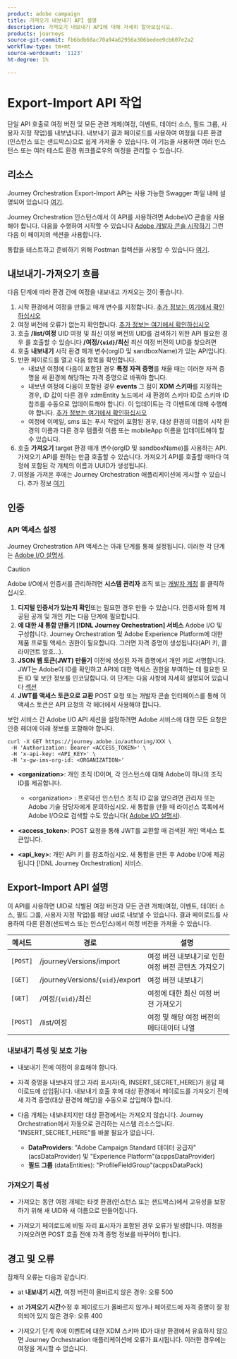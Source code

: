 ```yaml
---
product: adobe campaign
title: 가져오기 내보내기 API 설명
description: 가져오기 내보내기 API에 대해 자세히 알아보십시오.
products: journeys
source-git-commit: fb6bdb60ac70a94a62956a306bedee9cb607e2a2
workflow-type: tm+mt
source-wordcount: '1123'
ht-degree: 1%

---
```



# Export-Import API 작업

단일 API 호출로 여정 버전 및 모든 관련 개체(여정, 이벤트, 데이터 소스, 필드 그룹, 사용자 지정 작업)를 내보냅니다. 내보내기 결과 페이로드를 사용하여 여정을 다른 환경(인스턴스 또는 샌드박스)으로 쉽게 가져올 수 있습니다.
이 기능을 사용하면 여러 인스턴스 또는 여러 테스트 환경 워크플로우의 여정을 관리할 수 있습니다.


## 리소스

Journey Orchestration Export-Import API는 사용 가능한 Swagger 파일 내에 설명되어 있습니다 [여기](https://adobedocs.github.io/JourneyAPI/docs/).

Journey Orchestration 인스턴스에서 이 API를 사용하려면 AdobeI/O 콘솔을 사용해야 합니다. 다음을 수행하여 시작할 수 있습니다 [Adobe 개발자 콘솔 시작하기](https://www.adobe.io/apis/experienceplatform/console/docs.html#!AdobeDocs/adobeio-console/master/getting-started.md) 그런 다음 이 페이지의 섹션을 사용합니다.

통합을 테스트하고 준비하기 위해 Postman 컬렉션을 사용할 수 있습니다 [여기](https://raw.githubusercontent.com/AdobeDocs/JourneyAPI/master/postman-collections/Journey-Orchestration_Export-import-API_postman-collection.json).


## 내보내기-가져오기 흐름

다음 단계에 따라 환경 간에 여정을 내보내고 가져오는 것이 좋습니다.

1. 시작 환경에서 여정을 만들고 매개 변수를 지정합니다. [추가 정보는 여기에서 확인하십시오](https://experienceleague.adobe.com/docs/journeys/using/building-journeys/about-journey-building/journey.html)
1. 여정 버전에 오류가 없는지 확인합니다. [추가 정보는 여기에서 확인하십시오](https://experienceleague.adobe.com/docs/journeys/using/building-journeys/testing-the-journey.html)
1. 호출 **/list/여정** UID 여정 및 최신 여정 버전의 UID를 검색하기 위한 API 필요한 경우 를 호출할 수 있습니다 **/여정/`{uid}`/최신** 최신 여정 버전의 UID를 찾으려면
1. 호출 **내보내기** 시작 환경 매개 변수(orgID 및 sandboxName)가 있는 API입니다.
1. 반환 페이로드를 열고 다음 항목을 확인합니다.
   * 내보낸 여정에 다음이 포함된 경우 **특정 자격 증명**&#x200B;를 채울 때는 이러한 자격 증명을 새 환경에 해당하는 자격 증명으로 바꿔야 합니다.
   * 내보낸 여정에 다음이 포함된 경우 **events** 그 점이 **XDM 스키마**&#x200B;를 지정하는 경우, ID 값이 다른 경우 xdmEntity 노드에서 새 환경의 스키마 ID로 스키마 ID 참조를 수동으로 업데이트해야 합니다. 이 업데이트는 각 이벤트에 대해 수행해야 합니다. [추가 정보는 여기에서 확인하십시오](https://experienceleague.adobe.com/docs/journeys/using/events-journeys/experience-event-schema.html)
   * 여정에 이메일, sms 또는 푸시 작업이 포함된 경우, 대상 환경의 이름이 시작 환경의 이름과 다른 경우 템플릿 이름 또는 mobileApp 이름을 업데이트해야 할 수 있습니다.
1. 호출 **가져오기** target 환경 매개 변수(orgID 및 sandboxName)를 사용하는 API. 가져오기 API를 원하는 만큼 호출할 수 있습니다. 가져오기 API를 호출할 때마다 여정에 포함된 각 개체의 이름과 UUID가 생성됩니다.
1. 여정을 가져온 후에는 Journey Orchestration 애플리케이션에 게시할 수 있습니다. 추가 정보 [여기](https://experienceleague.adobe.com/docs/journeys/using/building-journeys/publishing-the-journey.html)


## 인증

### API 액세스 설정

Journey Orchestration API 액세스는 아래 단계를 통해 설정됩니다. 이러한 각 단계는 [Adobe I/O 설명서](https://www.adobe.io/authentication/auth-methods.html#!AdobeDocs/adobeio-auth/master/AuthenticationOverview/ServiceAccountIntegration.md).

>[!CAUTION]
>
>Adobe I/O에서 인증서를 관리하려면 <b>시스템 관리자</b> 조직 또는 [개발자 계정](https://helpx.adobe.com/kr/enterprise/using/manage-developers.html) 를 클릭하십시오.

1. **디지털 인증서가 있는지 확인**&#x200B;또는 필요한 경우 만들 수 있습니다. 인증서와 함께 제공된 공개 및 개인 키는 다음 단계에 필요합니다.
1. **에 대한 새 통합 만들기 [!DNL Journey Orchestration] 서비스** Adobe I/O 및 구성합니다. Journey Orchestration 및 Adobe Experience Platform에 대한 제품 프로필 액세스 권한이 필요합니다. 그러면 자격 증명이 생성됩니다(API 키, 클라이언트 암호...).
1. **JSON 웹 토큰(JWT) 만들기** 이전에 생성된 자격 증명에서 개인 키로 서명합니다. JWT는 Adobe이 ID를 확인하고 API에 대한 액세스 권한을 부여하는 데 필요한 모든 ID 및 보안 정보를 인코딩합니다. 이 단계는 다음 사항에 자세히 설명되어 있습니다 [섹션](https://www.adobe.io/authentication/auth-methods.html#!AdobeDocs/adobeio-auth/master/JWT/JWT.md)
1. **JWT를 액세스 토큰으로 교환** POST 요청 또는 개발자 콘솔 인터페이스를 통해 이 액세스 토큰은 API 요청의 각 헤더에서 사용해야 합니다.

보안 서비스 간 Adobe I/O API 세션을 설정하려면 Adobe 서비스에 대한 모든 요청은 인증 헤더에 아래 정보를 포함해야 합니다.

```
curl -X GET https://journey.adobe.io/authoring/XXX \
 -H 'Authorization: Bearer <ACCESS_TOKEN>' \
 -H 'x-api-key: <API_KEY>' \
 -H 'x-gw-ims-org-id: <ORGANIZATION>'
```

* **&lt;organization>**: 개인 조직 ID이며, 각 인스턴스에 대해 Adobe이 하나의 조직 ID를 제공합니다.

   * &lt;organization> : 프로덕션 인스턴스
   조직 ID 값을 얻으려면 관리자 또는 Adobe 기술 담당자에게 문의하십시오. 새 통합을 만들 때 라이선스 목록에서 Adobe I/O으로 검색할 수도 있습니다( [Adobe I/O 설명서](https://www.adobe.io/authentication.html)).

* **&lt;access_token>**: POST 요청을 통해 JWT를 교환할 때 검색된 개인 액세스 토큰입니다.

* **&lt;api_key>**: 개인 API 키 를 참조하십시오. 새 통합을 만든 후 Adobe I/O에 제공됩니다 [!DNL Journey Orchestration] 서비스.



## Export-Import API 설명

이 API를 사용하면 UID로 식별된 여정 버전과 모든 관련 개체(여정, 이벤트, 데이터 소스, 필드 그룹, 사용자 지정 작업)를 해당 uid로 내보낼 수 있습니다.
결과 페이로드를 사용하여 다른 환경(샌드박스 또는 인스턴스)에서 여정 버전을 가져올 수 있습니다.

| 메서드 | 경로 | 설명 |
|---|---|---|
| `[POST]` | /journeyVersions/import | 여정 버전 내보내기로 인한 여정 버전 콘텐츠 가져오기 |
| `[GET]` | /journeyVersions/`{uid}`/export | 여정 버전 내보내기 |
| `[GET]` | /여정/`{uid}`/최신 | 여정에 대한 최신 여정 버전 가져오기 |
| `[POST]` | /list/여정 | 여정 및 해당 여정 버전의 메타데이터 나열 |


### 내보내기 특성 및 보호 기능

* 내보내기 전에 여정이 유효해야 합니다.

* 자격 증명을 내보내지 않고 자리 표시자(즉, INSERT_SECRET_HERE)가 응답 페이로드에 삽입됩니다.
내보내기 호출 후에 대상 환경에서 페이로드를 가져오기 전에 새 자격 증명(대상 환경에 해당)을 수동으로 삽입해야 합니다.

* 다음 개체는 내보내지지만 대상 환경에서는 가져오지 않습니다. Journey Orchestration에서 자동으로 관리하는 시스템 리소스입니다. &quot;INSERT_SECRET_HERE&quot;를 바꿀 필요가 없습니다.
   * **DataProviders**: &quot;Adobe Campaign Standard 데이터 공급자&quot;(acsDataProvider) 및 &quot;Experience Platform&quot;(acppsDataProvider)
   * **필드 그룹** (dataEntities): &quot;ProfileFieldGroup&quot;(acppsDataPack)



### 가져오기 특성

* 가져오는 동안 여정 개체는 타겟 환경(인스턴스 또는 샌드박스)에서 고유성을 보장하기 위해 새 UID와 새 이름으로 만들어집니다.

* 가져오기 페이로드에 비밀 자리 표시자가 포함된 경우 오류가 발생합니다. 여정을 가져오려면 POST 호출 전에 자격 증명 정보를 바꾸어야 합니다.

## 경고 및 오류

잠재적 오류는 다음과 같습니다.

* at **내보내기 시간**, 여정 버전이 올바르지 않은 경우: 오류 500

* at **가져오기 시간**&#x200B;수정 후 페이로드가 올바르지 않거나 페이로드에 자격 증명이 잘 정의되어 있지 않은 경우: 오류 400

* 가져오기 단계 후에 이벤트에 대한 XDM 스키마 ID가 대상 환경에서 유효하지 않으면 Journey Orchestration 애플리케이션에 오류가 표시됩니다. 이러한 경우에는 여정을 게시할 수 없습니다.